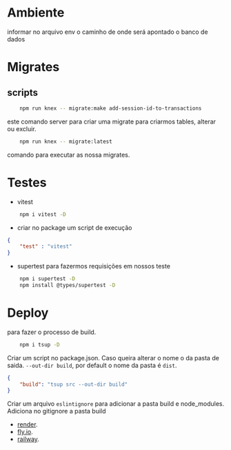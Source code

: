 # Ambiente

informar no arquivo env o caminho de onde será apontado o banco de dados

# Migrates

## scripts

```bash
    npm run knex -- migrate:make add-session-id-to-transactions
```
este comando server para criar uma migrate para criarmos tables, alterar ou excluir. 

```bash
    npm run knex -- migrate:latest
```
comando para executar as nossa migrates. 

# Testes 

- vitest

```bash
    npm i vitest -D
```
- criar no package um script de execução

```json
{
    "test" : "vitest" 
}
```
- supertest 
para fazermos requisições em nossos teste
```bash
    npm i supertest -D
    npm install @types/supertest -D
```

# Deploy

para fazer o processo de build. 

```bash
    npm i tsup -D
```

Criar um script no package.json. Caso queira alterar o nome o da pasta de saida. `--out-dir build`, por default o nome da pasta é `dist`.

```json
{
    "build": "tsup src --out-dir build"
}
```
Criar um arquivo `eslintignore` para adicionar a pasta build e node_modules. Adiciona no gitignore a pasta build


- [render](https://render.com/).
- [fly.io](https://fly.io/).
- [railway](https://railway.app/).